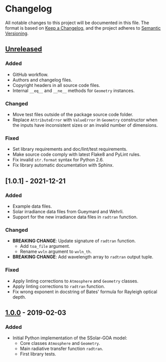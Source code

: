 # Changelog

All notable changes to this project will be documented in this file.
The format is based on [Keep a Changelog], and the project adheres to
[Semantic Versioning].

[Keep a Changelog]:
https://keepachangelog.com/en/1.0.0/
[Semantic Versioning]:
https://semver.org/spec/v2.0.0.html


## [Unreleased]

### Added
- GitHub workflow.
- Authors and changelog files.
- Copyright headers in all source code files.
- Internal `__eq__` and `__ne__` methods for `Geometry` instances.

### Changed
- Move test files outside of the package source code folder.
- Replace `AttributeError` with `ValueError` in `Geometry` constructor
  when the inputs have inconsistent sizes or an invalid number of
  dimensions.

### Fixed
- Set library requirements and doc/lint/test requirements.
- Make source code comply with latest Flake8 and PyLint rules.
- Fix invalid `str.format` syntax for Python 2.6.
- Fix library automatic documentation with Sphinx.

## [1.0.1] - 2021-12-21

### Added
- Example data files.
- Solar irradiance data files from Gueymard and Wehrli.
- Support for the new irradiance data files in `radtran` function.

### Changed
- **BREAKING CHANGE**: Update signature of `radtran` function.
  - Add `toa_file` argument.
  - Rename `wvln` argument to `wvln_th`.
- **BREAKING CHANGE**: Add wavelength array to `radtran` output tuple.

### Fixed
- Apply linting corrections to `Atmosphere` and `Geometry` classes.
- Apply linting corrections to `radtran` function.
- Fix wrong exponent in docstring of Bates' formula for Rayleigh
  optical depth.

## [1.0.0] - 2019-02-03

### Added
- Initial Python implementation of the SSolar-GOA model:
  - Core classes `Atmosphere` and `Geometry`.
  - Main radiative transfer function `radtran`.
  - First library tests.


[Unreleased]:
https://github.com/molinav/solo/compare/v1.0.0...develop
[1.0.0]:
https://github.com/molinav/solo/tree/v1.0.0

[CVE-2021-33430]:
https://nvd.nist.gov/vuln/detail/CVE-2021-33430
